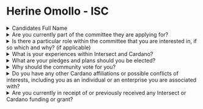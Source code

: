 # Herine Omollo - ISC

<details>

<summary>Candidates Full Name</summary>

Herine Omollo

</details>



<details>

<summary>Are you currently part of the committee they are applying for?</summary>

No

</details>



<details>

<summary>Is there a particular role within the committee that you are interested in, if so which and why? (if applicable)</summary>

N/A

</details>



<details>

<summary>What is your experiences within Intersect and Cardano?</summary>

I have experience in hosting meetups

</details>



<details>

<summary>What are your pledges and plans should you be elected?</summary>

To represent people's opinions and make the department more active

</details>



<details>

<summary>Why should the community vote for you?</summary>

Being that I have been hosting events for intersect for a while now ,I have been able to interact with people and knows what they need most

</details>



<details>

<summary>Do you have any other Cardano affiliations or possible conflicts of interests, including you as an individual or an enterprise you are associated with?</summary>

No

</details>



<details>

<summary>Are you currently in receipt of or previously received any Intersect or Cardano funding or grant?</summary>

Yes

</details>
